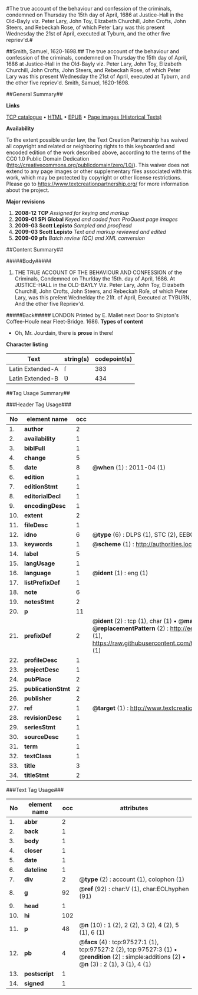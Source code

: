#The true account of the behaviour and confession of the criminals, condemned on Thursday the 15th day of April, 1686 at Justice-Hall in the Old-Bayly viz. Peter Lary, John Toy, Elizabeth Churchill, John Crofts, John Steers, and Rebeckah Rose, of which Peter Lary was this present Wednesday the 21st of April, executed at Tyburn, and the other five repriev'd.#

##Smith, Samuel, 1620-1698.##
The true account of the behaviour and confession of the criminals, condemned on Thursday the 15th day of April, 1686 at Justice-Hall in the Old-Bayly viz. Peter Lary, John Toy, Elizabeth Churchill, John Crofts, John Steers, and Rebeckah Rose, of which Peter Lary was this present Wednesday the 21st of April, executed at Tyburn, and the other five repriev'd.
Smith, Samuel, 1620-1698.

##General Summary##

**Links**

[TCP catalogue](http://www.ota.ox.ac.uk/tcp/)  • 
[HTML](http://tei.it.ox.ac.uk/tcp/Texts-HTML/free/A60/A60550.html)  • 
[EPUB](http://tei.it.ox.ac.uk/tcp/Texts-EPUB/free/A60/A60550.epub) • 
[Page images (Historical Texts)](https://historicaltexts.jisc.ac.uk/eebo-13106932e)

**Availability**

To the extent possible under law, the Text Creation Partnership has waived all copyright and related or neighboring rights to this keyboarded and encoded edition of the work described above, according to the terms of the CC0 1.0 Public Domain Dedication (http://creativecommons.org/publicdomain/zero/1.0/). This waiver does not extend to any page images or other supplementary files associated with this work, which may be protected by copyright or other license restrictions. Please go to https://www.textcreationpartnership.org/ for more information about the project.

**Major revisions**

1. __2008-12__ __TCP__ *Assigned for keying and markup*
1. __2009-01__ __SPi Global__ *Keyed and coded from ProQuest page images*
1. __2009-03__ __Scott Lepisto__ *Sampled and proofread*
1. __2009-03__ __Scott Lepisto__ *Text and markup reviewed and edited*
1. __2009-09__ __pfs__ *Batch review (QC) and XML conversion*

##Content Summary##

#####Body#####

1. THE TRUE ACCOUNT OF THE BEHAVIOUR AND CONFESSION of the Criminals, Condemned on Thurſday the 15th. day of April, 1686. At JƲSTICE-HALL in the OLD-BAYLY Viz. Peter Lary, John Toy, Elizabeth Churchill, John Crofts, John Steers, and Rebeckah Roſe, of which Peter Lary, was this preſent Wedneſday the 21ſt. of April, Executed at TYBURN, And the other five Repriev'd.

#####Back#####
LONDON Printed by E. Mallet next Door to Shipton's Coffee-Houſe near Fleet-Bridge. 1686.
**Types of content**

  * Oh, Mr. Jourdain, there is **prose** in there!

**Character listing**


|Text|string(s)|codepoint(s)|
|---|---|---|
|Latin Extended-A|ſ|383|
|Latin Extended-B|Ʋ|434|

##Tag Usage Summary##

###Header Tag Usage###

|No|element name|occ|attributes|
|---|---|---|---|
|1.|__author__|2||
|2.|__availability__|1||
|3.|__biblFull__|1||
|4.|__change__|5||
|5.|__date__|8| @__when__ (1) : 2011-04 (1)|
|6.|__edition__|1||
|7.|__editionStmt__|1||
|8.|__editorialDecl__|1||
|9.|__encodingDesc__|1||
|10.|__extent__|2||
|11.|__fileDesc__|1||
|12.|__idno__|6| @__type__ (6) : DLPS (1), STC (2), EEBO-CITATION (1), OCLC (1), VID (1)|
|13.|__keywords__|1| @__scheme__ (1) : http://authorities.loc.gov/ (1)|
|14.|__label__|5||
|15.|__langUsage__|1||
|16.|__language__|1| @__ident__ (1) : eng (1)|
|17.|__listPrefixDef__|1||
|18.|__note__|6||
|19.|__notesStmt__|2||
|20.|__p__|11||
|21.|__prefixDef__|2| @__ident__ (2) : tcp (1), char (1)  •  @__matchPattern__ (2) : ([0-9\-]+):([0-9IVX]+) (1), (.+) (1)  •  @__replacementPattern__ (2) : http://eebo.chadwyck.com/downloadtiff?vid=$1&page=$2 (1), https://raw.githubusercontent.com/textcreationpartnership/Texts/master/tcpchars.xml#$1 (1)|
|22.|__profileDesc__|1||
|23.|__projectDesc__|1||
|24.|__pubPlace__|2||
|25.|__publicationStmt__|2||
|26.|__publisher__|2||
|27.|__ref__|1| @__target__ (1) : http://www.textcreationpartnership.org/docs/. (1)|
|28.|__revisionDesc__|1||
|29.|__seriesStmt__|1||
|30.|__sourceDesc__|1||
|31.|__term__|1||
|32.|__textClass__|1||
|33.|__title__|3||
|34.|__titleStmt__|2||


###Text Tag Usage###

|No|element name|occ|attributes|
|---|---|---|---|
|1.|__abbr__|2||
|2.|__back__|1||
|3.|__body__|1||
|4.|__closer__|1||
|5.|__date__|1||
|6.|__dateline__|1||
|7.|__div__|2| @__type__ (2) : account (1), colophon (1)|
|8.|__g__|92| @__ref__ (92) : char:V (1), char:EOLhyphen (91)|
|9.|__head__|1||
|10.|__hi__|102||
|11.|__p__|48| @__n__ (10) : 1 (2), 2 (2), 3 (2), 4 (2), 5 (1), 6 (1)|
|12.|__pb__|4| @__facs__ (4) : tcp:97527:1 (1), tcp:97527:2 (2), tcp:97527:3 (1)  •  @__rendition__ (2) : simple:additions (2)  •  @__n__ (3) : 2 (1), 3 (1), 4 (1)|
|13.|__postscript__|1||
|14.|__signed__|1||
